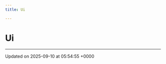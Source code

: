```yaml
---
title: Ui

---
```


# Ui








-------------------------------

Updated on 2025-09-10 at 05:54:55 +0000